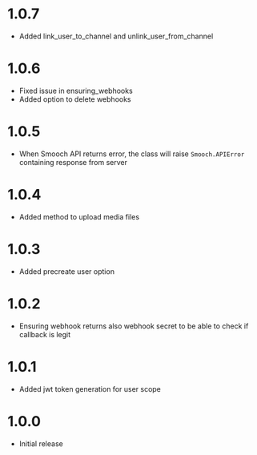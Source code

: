 # 1.0.7
- Added link_user_to_channel and unlink_user_from_channel

# 1.0.6
- Fixed issue in ensuring_webhooks
- Added option to delete webhooks

# 1.0.5
- When Smooch API returns error, the class will raise `Smooch.APIError` containing response from server

# 1.0.4
- Added method to upload media files

# 1.0.3
- Added precreate user option

# 1.0.2
- Ensuring webhook returns also webhook secret to be able to check if callback is legit

# 1.0.1
- Added jwt token generation for user scope

# 1.0.0
- Initial release
